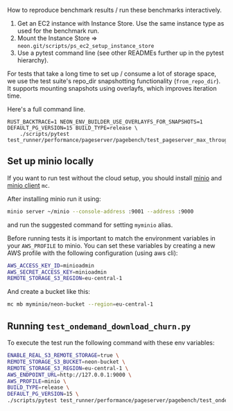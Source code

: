 How to reproduce benchmark results / run these benchmarks interactively.

1. Get an EC2 instance with Instance Store. Use the same instance type as used for the benchmark run.
2. Mount the Instance Store => `neon.git/scripts/ps_ec2_setup_instance_store`
3. Use a pytest command line (see other READMEs further up in the pytest hierarchy).

For tests that take a long time to set up / consume a lot of storage space,
we use the test suite's repo_dir snapshotting functionality (`from_repo_dir`).
It supports mounting snapshots using overlayfs, which improves iteration time.

Here's a full command line.

```
RUST_BACKTRACE=1 NEON_ENV_BUILDER_USE_OVERLAYFS_FOR_SNAPSHOTS=1 DEFAULT_PG_VERSION=15 BUILD_TYPE=release \
    ./scripts/pytest test_runner/performance/pageserver/pagebench/test_pageserver_max_throughput_getpage_at_latest_lsn.py
````

## Set up minio locally

If you want to run test without the cloud setup, you should install [minio](https://min.io/docs/minio/linux/index.html) and
[minio client](https://min.io/docs/minio/linux/reference/minio-mc.html) `mc`.

After installing minio run it using:

```bash
minio server ~/minio --console-address :9001 --address :9000
```
and run the suggested command for setting `myminio` alias.

Before running tests it is important to match the environment variables in your `AWS_PROFILE`
to minio. You can set these variables by creating a new AWS profile with the following
configuration (using aws cli):

```bash
AWS_ACCESS_KEY_ID=minioadmin
AWS_SECRET_ACCESS_KEY=minioadmin
REMOTE_STORAGE_S3_REGION=eu-central-1
```

And create a bucket like this:

```bash
mc mb myminio/neon-bucket --region=eu-central-1
```

## Running `test_ondemand_download_churn.py`

To execute the test run the following command with these env variables:

```bash
ENABLE_REAL_S3_REMOTE_STORAGE=true \
REMOTE_STORAGE_S3_BUCKET=neon-bucket \
REMOTE_STORAGE_S3_REGION=eu-central-1 \
AWS_ENDPOINT_URL=http://127.0.0.1:9000 \
AWS_PROFILE=minio \
BUILD_TYPE=release \
DEFAULT_PG_VERSION=15 \
./scripts/pytest test_runner/performance/pageserver/pagebench/test_ondemand_download_churn.py
```
